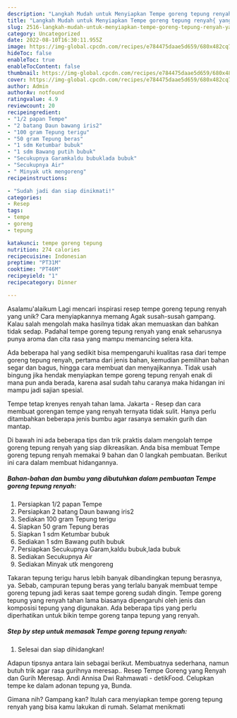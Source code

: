 ```yaml
---
description: "Langkah Mudah untuk Menyiapkan Tempe goreng tepung renyah{ yang Lezat"
title: "Langkah Mudah untuk Menyiapkan Tempe goreng tepung renyah{ yang Lezat"
slug: 2516-langkah-mudah-untuk-menyiapkan-tempe-goreng-tepung-renyah-yang-lezat
category: Uncategorized
date: 2022-08-10T16:30:11.955Z
image: https://img-global.cpcdn.com/recipes/e784475daae5d659/680x482cq70/tempe-goreng-tepung-renyah-foto-resep-utama.jpg
hideToc: false
enableToc: true
enableTocContent: false
thumbnail: https://img-global.cpcdn.com/recipes/e784475daae5d659/680x482cq70/tempe-goreng-tepung-renyah-foto-resep-utama.jpg
cover: https://img-global.cpcdn.com/recipes/e784475daae5d659/680x482cq70/tempe-goreng-tepung-renyah-foto-resep-utama.jpg
author: Admin
authorAv: notfound
ratingvalue: 4.9
reviewcount: 20
recipeingredient:
- "1/2 papan Tempe"
- "2 batang Daun bawang iris2"
- "100 gram Tepung terigu"
- "50 gram Tepung beras"
- "1 sdm Ketumbar bubuk"
- "1 sdm Bawang putih bubuk"
- "Secukupnya Garamkaldu bubuklada bubuk"
- "Secukupnya Air"
- " Minyak utk mengoreng"
recipeinstructions:

- "Sudah jadi dan siap dinikmati!"
categories:
- Resep
tags:
- tempe
- goreng
- tepung

katakunci: tempe goreng tepung 
nutrition: 274 calories
recipecuisine: Indonesian
preptime: "PT31M"
cooktime: "PT46M"
recipeyield: "1"
recipecategory: Dinner

---
```



Asalamu'alaikum Lagi mencari inspirasi resep tempe goreng tepung renyah yang unik? Cara menyiapkannya memang Agak susah-susah gampang. Kalau salah mengolah maka hasilnya tidak akan memuaskan dan bahkan tidak sedap. Padahal tempe goreng tepung renyah yang enak seharusnya punya aroma dan cita rasa yang mampu memancing selera kita.


Ada beberapa hal yang sedikit bisa mempengaruhi kualitas rasa dari tempe goreng tepung renyah, pertama dari jenis bahan, kemudian pemilihan bahan segar dan bagus, hingga cara membuat dan menyajikannya. Tidak usah bingung jika hendak menyiapkan tempe goreng tepung renyah enak di mana pun anda berada, karena asal sudah tahu caranya maka hidangan ini mampu jadi sajian spesial.

Tempe tetap krenyes renyah tahan lama. Jakarta - Resep dan cara membuat gorengan tempe yang renyah ternyata tidak sulit. Hanya perlu ditambahkan beberapa jenis bumbu agar rasanya semakin gurih dan mantap.


Di bawah ini ada beberapa tips dan trik praktis dalam mengolah tempe goreng tepung renyah yang siap dikreasikan. Anda bisa membuat Tempe goreng tepung renyah memakai 9 bahan dan 0 langkah pembuatan. Berikut ini cara dalam membuat hidangannya.

<!--inarticleads1-->

##### Bahan-bahan dan bumbu yang dibutuhkan dalam pembuatan Tempe goreng tepung renyah:

1. Persiapkan 1/2 papan Tempe
1. Persiapkan 2 batang Daun bawang iris2
1. Sediakan 100 gram Tepung terigu
1. Siapkan 50 gram Tepung beras
1. Siapkan 1 sdm Ketumbar bubuk
1. Sediakan 1 sdm Bawang putih bubuk
1. Persiapkan Secukupnya Garam,kaldu bubuk,lada bubuk
1. Sediakan Secukupnya Air
1. Sediakan  Minyak utk mengoreng


Takaran tepung terigu harus lebih banyak dibandingkan tepung berasnya, ya. Sebab, campuran tepung beras yang terlalu banyak membuat tempe goreng tepung jadi keras saat tempe goreng sudah dingin. Tempe goreng tepung yang renyah tahan lama biasanya dipengaruhi oleh jenis dan komposisi tepung yang digunakan. Ada beberapa tips yang perlu diperhatikan untuk bikin tempe goreng tanpa tepung yang renyah. 

<!--inarticleads2-->

##### Step by step untuk memasak Tempe goreng tepung renyah:


1. Selesai dan siap dihidangkan!

Adapun tipsnya antara lain sebagai berikut. Membuatnya sederhana, namun butuh trik agar rasa gurihnya meresap.. Resep Tempe Goreng yang Renyah dan Gurih Meresap. Andi Annisa Dwi Rahmawati - detikFood. Celupkan tempe ke dalam adonan tepung ya, Bunda. 

Gimana nih? Gampang kan? Itulah cara menyiapkan tempe goreng tepung renyah yang bisa kamu lakukan di rumah. Selamat menikmati
